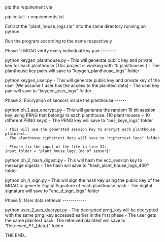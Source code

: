 pip the requirement via

pip install -r requirements.txt

Extract the "plant_house_logs.rar" into the same directory running on python

Run the program according to the name respectively

Phase 1: MOAC verify every individual key pair.--------

python keygen_planthouse.py
    - This will generate public key and private key for each planthouse (This project is working with 10 planthouses.)
    - The planthouse key pairs will save to "keygen_planthouse_logs" folder

python keygen_user.py
    - This will generate public key and private key of the user (We assume 1 user has the access to the plaintext data)
    - The user key pair will save to "keygen_user_logs" folder

Phase 2: Encryption of sensors inside the planthouse.------

python ph_1_aes_encrypt.py
    - This will generate the random 16 bit session key using PRNG that belongs to each planthouse. (10 plant houses = 10 different PRNG keys)
    - The PRNG key will save to "aes_keys_logs" folder

    - This will use the generated session key to encrypt each planthouse plaintext.
    - The planthouse ciphertext data will save to "ciphertext_logs" folder

    - Please fix the input of the file in line 31: 
    input_folder = "plant_house_logs_{no of sensor}"

python ph_2_hash_digest.py
    - This will hash the ecc_session key to message digests
    - The hash will save to "hash_plant_house_logs_400" folder

python ph_4_sign.py
    - This will sign the hash key using the public key of the MOAC to generte Digital Signature of each planthouse hash
    - The digital signature will save to "enc_d_sign_logs" folder


Phase 5: User data retrieval.------------

python user_2_aes_decrypt.py
    - The decrypted prng_key will be decrypted with the same prng_key accessed earlier in the first phase
    - The user gets the same plaintext back.
    The retreived plaintext will save to "Retrieved_PT_{date}" folder

THE END...





